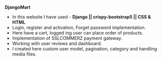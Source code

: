 **DjangoMart** 


- In this website I have used - **Django || crispy-bootstrap5 || CSS & HTML**
- Login, register and activation, Forget password implementation.
- Here have a cart, logged ing user can place order of products.
- Implementation of SSLCOMMERZ payment gateway.
- Working with user reviews and dashboard.
- I created here custom user model, pagination, category and handling media files.

